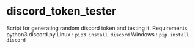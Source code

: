 # discord_token_tester
Script for generating random discord token and testing it.
Requirements
  python3
  discord.py
Linux :
`pip3 install discord` 
Windows :
`pip install discord`
